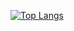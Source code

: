[![Top Langs](https://github-readme-stats.vercel.app/api/top-langs/?username={YQh9Mh3181jzEJ5}&layout=compact&theme=onedark
)](https://github.com/anuraghazra/github-readme-stats)
